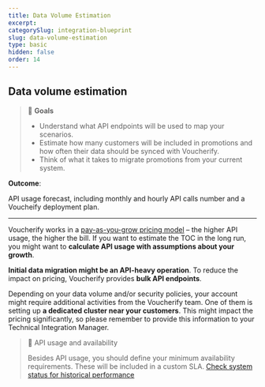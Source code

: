 ```yaml
---
title: Data Volume Estimation
excerpt:
categorySlug: integration-blueprint
slug: data-volume-estimation
type: basic
hidden: false
order: 14
---
```


## Data volume estimation

> 📘 **Goals**
> 
> * Understand what API endpoints will be used to map your scenarios.
> * Estimate how many customers will be included in promotions and how often their data should be synced with Voucherify.
> * Think of what it takes to migrate promotions from your current system. 

**Outcome**: 

API usage forecast, including monthly and hourly API calls number and a Voucheify deployment plan.

---

Voucherify works in a [pay-as-you-grow pricing model](https://www.voucherify.io/pricing "Fair plans that scale with you") – the higher API usage, the higher the bill. If you want to estimate the TOC in the long run, you might want to **calculate API usage with assumptions about your growth**.

**Initial data migration might be an API-heavy operation**. To reduce the impact on pricing, Voucherify provides **bulk API endpoints**.

Depending on your data volume and/or security policies, your account might require additional activities from the Voucherify team. One of them is setting up **a dedicated cluster near your customers**. This might impact the pricing significantly, so please remember to provide this information to your Technical Integration Manager.

> 📘 API usage and availability
>
> Besides API usage, you should define your minimum availability requirements. These will be included in a custom SLA.
[Check system status for historical performance](https://status.voucherify.io/)
